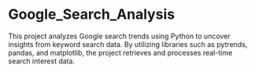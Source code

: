 # Google_Search_Analysis
This project analyzes Google search trends using Python to uncover insights from keyword search data. By utilizing libraries such as pytrends, pandas, and matplotlib, the project retrieves and processes real-time search interest data. 

